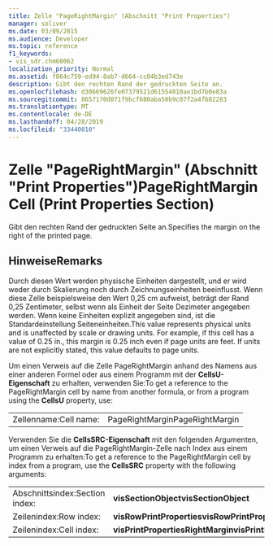 ```yaml
---
title: Zelle "PageRightMargin" (Abschnitt "Print Properties")
manager: soliver
ms.date: 03/09/2015
ms.audience: Developer
ms.topic: reference
f1_keywords:
- vis_sdr.chm60062
localization_priority: Normal
ms.assetid: f864c759-ed94-8ab7-d664-cc04b3ed743e
description: Gibt den rechten Rand der gedruckten Seite an.
ms.openlocfilehash: d30669626fe07379521d61554010ae1bd7b0e83a
ms.sourcegitcommit: 8657170d071f9bcf680aba50b9c07f2a4fb82283
ms.translationtype: MT
ms.contentlocale: de-DE
ms.lasthandoff: 04/28/2019
ms.locfileid: "33440010"
---
```

# <a name="pagerightmargin-cell-print-properties-section"></a><span data-ttu-id="e0188-103">Zelle "PageRightMargin" (Abschnitt "Print Properties")</span><span class="sxs-lookup"><span data-stu-id="e0188-103">PageRightMargin Cell (Print Properties Section)</span></span>

<span data-ttu-id="e0188-104">Gibt den rechten Rand der gedruckten Seite an.</span><span class="sxs-lookup"><span data-stu-id="e0188-104">Specifies the margin on the right of the printed page.</span></span>
  
## <a name="remarks"></a><span data-ttu-id="e0188-105">Hinweise</span><span class="sxs-lookup"><span data-stu-id="e0188-105">Remarks</span></span>

<span data-ttu-id="e0188-p101">Durch diesen Wert werden physische Einheiten dargestellt, und er wird weder durch Skalierung noch durch Zeichnungseinheiten beeinflusst. Wenn diese Zelle beispielsweise den Wert 0,25 cm aufweist, beträgt der Rand 0,25 Zentimeter, selbst wenn als Einheit der Seite Dezimeter angegeben werden. Wenn keine Einheiten explizit angegeben sind, ist die Standardeinstellung Seiteneinheiten.</span><span class="sxs-lookup"><span data-stu-id="e0188-p101">This value represents physical units and is unaffected by scale or drawing units. For example, if this cell has a value of 0.25 in., this margin is 0.25 inch even if page units are feet. If units are not explicitly stated, this value defaults to page units.</span></span> 
  
<span data-ttu-id="e0188-109">Um einen Verweis auf die Zelle PageRightMargin anhand des Namens aus einer anderen Formel oder aus einem Programm mit der **CellsU-Eigenschaft** zu erhalten, verwenden Sie:</span><span class="sxs-lookup"><span data-stu-id="e0188-109">To get a reference to the PageRightMargin cell by name from another formula, or from a program using the **CellsU** property, use:</span></span> 
  
|||
|:-----|:-----|
| <span data-ttu-id="e0188-110">Zellenname:</span><span class="sxs-lookup"><span data-stu-id="e0188-110">Cell name:</span></span>  <br/> | <span data-ttu-id="e0188-111">PageRightMargin</span><span class="sxs-lookup"><span data-stu-id="e0188-111">PageRightMargin</span></span>  <br/> |
   
<span data-ttu-id="e0188-112">Verwenden Sie die **CellsSRC-Eigenschaft** mit den folgenden Argumenten, um einen Verweis auf die PageRightMargin-Zelle nach Index aus einem Programm zu erhalten:</span><span class="sxs-lookup"><span data-stu-id="e0188-112">To get a reference to the PageRightMargin cell by index from a program, use the **CellsSRC** property with the following arguments:</span></span> 
  
|||
|:-----|:-----|
| <span data-ttu-id="e0188-113">Abschnittsindex:</span><span class="sxs-lookup"><span data-stu-id="e0188-113">Section index:</span></span>  <br/> |<span data-ttu-id="e0188-114">**visSectionObject**</span><span class="sxs-lookup"><span data-stu-id="e0188-114">**visSectionObject**</span></span> <br/> |
| <span data-ttu-id="e0188-115">Zeilenindex:</span><span class="sxs-lookup"><span data-stu-id="e0188-115">Row index:</span></span>  <br/> |<span data-ttu-id="e0188-116">**visRowPrintProperties**</span><span class="sxs-lookup"><span data-stu-id="e0188-116">**visRowPrintProperties**</span></span> <br/> |
| <span data-ttu-id="e0188-117">Zeilenindex:</span><span class="sxs-lookup"><span data-stu-id="e0188-117">Cell index:</span></span>  <br/> |<span data-ttu-id="e0188-118">**visPrintPropertiesRightMargin**</span><span class="sxs-lookup"><span data-stu-id="e0188-118">**visPrintPropertiesRightMargin**</span></span> <br/> |
   

